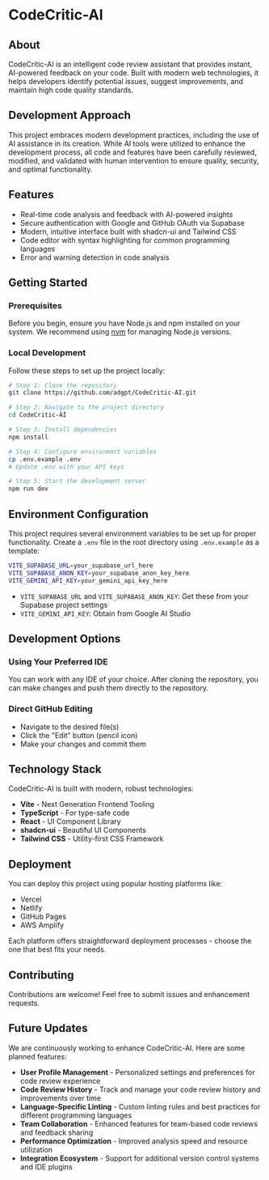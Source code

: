 # CodeCritic-AI

## About

CodeCritic-AI is an intelligent code review assistant that provides instant, AI-powered feedback on your code. Built with modern web technologies, it helps developers identify potential issues, suggest improvements, and maintain high code quality standards.

## Development Approach

This project embraces modern development practices, including the use of AI assistance in its creation. While AI tools were utilized to enhance the development process, all code and features have been carefully reviewed, modified, and validated with human intervention to ensure quality, security, and optimal functionality.

## Features

- Real-time code analysis and feedback with AI-powered insights
- Secure authentication with Google and GitHub OAuth via Supabase
- Modern, intuitive interface built with shadcn-ui and Tailwind CSS
- Code editor with syntax highlighting for common programming languages
- Error and warning detection in code analysis

## Getting Started

### Prerequisites

Before you begin, ensure you have Node.js and npm installed on your system. We recommend using [nvm](https://github.com/nvm-sh/nvm#installing-and-updating) for managing Node.js versions.

### Local Development

Follow these steps to set up the project locally:

```sh
# Step 1: Clone the repository
git clone https://github.com/adgpt/CodeCritic-AI.git

# Step 2: Navigate to the project directory
cd CodeCritic-AI

# Step 3: Install dependencies
npm install

# Step 4: Configure environment variables
cp .env.example .env
# Update .env with your API keys

# Step 5: Start the development server
npm run dev
```

## Environment Configuration

This project requires several environment variables to be set up for proper functionality. Create a `.env` file in the root directory using `.env.example` as a template:

```sh
VITE_SUPABASE_URL=your_supabase_url_here
VITE_SUPABASE_ANON_KEY=your_supabase_anon_key_here
VITE_GEMINI_API_KEY=your_gemini_api_key_here
```

- `VITE_SUPABASE_URL` and `VITE_SUPABASE_ANON_KEY`: Get these from your Supabase project settings
- `VITE_GEMINI_API_KEY`: Obtain from Google AI Studio

## Development Options

### Using Your Preferred IDE

You can work with any IDE of your choice. After cloning the repository, you can make changes and push them directly to the repository.

### Direct GitHub Editing

- Navigate to the desired file(s)
- Click the "Edit" button (pencil icon)
- Make your changes and commit them

## Technology Stack

CodeCritic-AI is built with modern, robust technologies:

- **Vite** - Next Generation Frontend Tooling
- **TypeScript** - For type-safe code
- **React** - UI Component Library
- **shadcn-ui** - Beautiful UI Components
- **Tailwind CSS** - Utility-first CSS Framework

## Deployment

You can deploy this project using popular hosting platforms like:

- Vercel
- Netlify
- GitHub Pages
- AWS Amplify

Each platform offers straightforward deployment processes - choose the one that best fits your needs.

## Contributing

Contributions are welcome! Feel free to submit issues and enhancement requests.

## Future Updates

We are continuously working to enhance CodeCritic-AI. Here are some planned features:

- **User Profile Management** - Personalized settings and preferences for code review experience
- **Code Review History** - Track and manage your code review history and improvements over time
- **Language-Specific Linting** - Custom linting rules and best practices for different programming languages
- **Team Collaboration** - Enhanced features for team-based code reviews and feedback sharing
- **Performance Optimization** - Improved analysis speed and resource utilization
- **Integration Ecosystem** - Support for additional version control systems and IDE plugins
